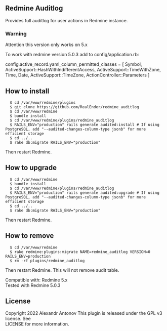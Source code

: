 Redmine Auditlog
-------

Provides full auditlog for user actions in Redmine instance.

### Warning
Attention this version only works on 5.x

To work with redmine version 5.0.3 add to config/application.rb:

config.active_record.yaml_column_permitted_classes = [
      Symbol,
      ActiveSupport::HashWithIndifferentAccess,
      ActiveSupport::TimeWithZone,
      Time,
      Date,
      ActiveSupport::TimeZone,
      ActionController::Parameters
    ]

How to install
-------
```
  $ cd /var/www/redmine/plugins
  $ git clone https://github.com/RealEnder/redmine_auditlog
  $ cd /var/www/redmine
  $ bundle install
  $ cd /var/www/redmine/plugins/redmine_auditlog
  $ RAILS_ENV="production" rails generate audited:install # If using PostgreSQL, add "--audited-changes-column-type jsonb" for more efficient storage
  $ cd ../..
  $ rake db:migrate RAILS_ENV="production"
```
Then restart Redmine.

How to upgrade
-------
```
  $ cd /var/www/redmine
  $ bundle install
  $ cd /var/www/redmine/plugins/redmine_auditlog
  $ RAILS_ENV="production" rails generate audited:upgrade # If using PostgreSQL, add "--audited-changes-column-type jsonb" for more efficient storage
  $ cd ../..
  $ rake db:migrate RAILS_ENV="production"
```
Then restart Redmine.

How to remove
-------
```
  $ cd /var/www/redmine
  $ rake redmine:plugins:migrate NAME=redmine_auditlog VERSION=0 RAILS_ENV=production
  $ rm -rf plugins/redmine_auditlog
```
Then restart Redmine. This will not remove audit table.


Compatible with:	Redmine 5.x  
Tested with Redmine 5.0.3

License
-------
Copyright 2022 Alexandr Antonov
This plugin is released under the GPL v3 license. See  
LICENSE for more information.

